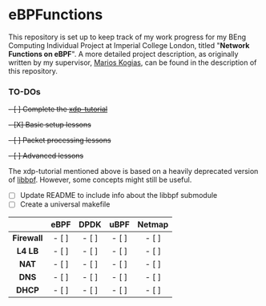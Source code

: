 # eBPFunctions

This repository is set up to keep track of my work progress for my BEng Computing Individual Project at Imperial College London, titled "**Network Functions on eBPF**". A more detailed project description, as originally written by my supervisor, [Marios Kogias](https://marioskogias.github.io/), can be found in the description of this repository.

### TO-DOs

~~- [ ] Complete the [xdp-tutorial](https://github.com/xdp-project/xdp-tutorial)~~

~~- [X] Basic setup lessons~~

~~- [ ] Packet processing lessons~~

~~- [ ] Advanced lessons~~

The xdp-tutorial mentioned above is based on a heavily deprecated version of [libbpf](https://github.com/libbpf/libbpf). However, some concepts might still be useful.
- [ ] Update README to include info about the libbpf submodule
- [ ] Create a universal makefile

|   | **eBPF** | **DPDK** | **uBPF** | **Netmap** |
|:-:|:--------:|:--------:|:--------:|:---------:|
| **Firewall** | - [ ]  | - [ ]  | - [ ]  | - [ ]  |
| **L4 LB** | - [ ]  | - [ ]  | - [ ]  | - [ ]  |
| **NAT** | - [ ]  | - [ ]  | - [ ]  | - [ ]  |
| **DNS** | - [ ]  | - [ ]  | - [ ]  | - [ ]  |
| **DHCP** | - [ ]  | - [ ]  | - [ ]  | - [ ]  |

